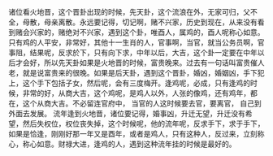 诸位看火地晋，这个晋卦出现的时候，先天卦，这个流浪在外，无家可归，父不全，母散，母亲离散。永远要记得，切记啊，赌不兴家，历史到现在，从来没有看到赌会兴家的，赌绝对不兴家，遇到这个卦，唯酉人，属鸡的，酉人呢称心如意。只有鸡的人平安，非常好，其他十一生肖的人，官事啊，当官，就当公务员啊，官事阻，结果呢，反求於下，只有向下求，中年以后，大吉，这个卦一定要在中年以后才会好，所以先天卦如果是火地晋的时候，富贵晚来。过去有一句话叫富贵催人老，就是说富贵来的很晚。如果是后天卦，遇到这个晋卦，婚凶，婚姻凶，手下犯上，这个手下包括子女，然后呢，会有三度梅开。逢鸡呢，必成，只有逢鸡的时候，非常的好，从商大吉，这个鸡呢，是鸡人以外，人张的像鸡，还有鸡年，都在，这个从商大吉。不必留连官府中， 当官的人这时候要去官，要离官， 自己到外面去发展。
流年逢到火地晋，诸位要记得，婚事凶，升迁无望，升迁没有希望，然后失权位，权位丧失掉，这个时候呢，他的流年呢，反求手下，求于手下，如果是恰逢，刚刚好那一年又是酉年，或者是鸡人，只有这种人，反过来，立刻称心，称心如意。财禄大进，逢鸡的人，遇到这种流年挂的时候是最好的。